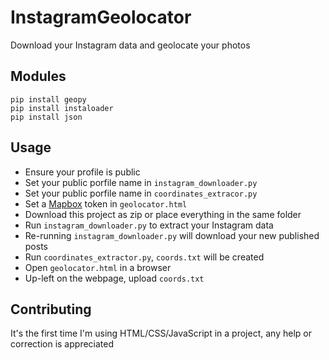 # InstagramGeolocator

Download your Instagram data and geolocate your photos

## Modules

```
pip install geopy
pip install instaloader
pip install json
```

## Usage

- Ensure your profile is public
- Set your public porfile name in `instagram_downloader.py`
- Set your public porfile name in `coordinates_extracor.py`
- Set a [Mapbox](https://account.mapbox.com/access-tokens/) token in `geolocator.html`
- Download this project as zip or place everything in the same folder
- Run `instagram_downloader.py` to extract your Instagram data
- Re-running `instagram_downloader.py` will download your new published posts
- Run `coordinates_extractor.py`, `coords.txt` will be created
- Open `geolocator.html` in a browser
- Up-left on the webpage, upload `coords.txt`

## Contributing

It's the first time I'm using HTML/CSS/JavaScript in a project, any help or
correction is appreciated

